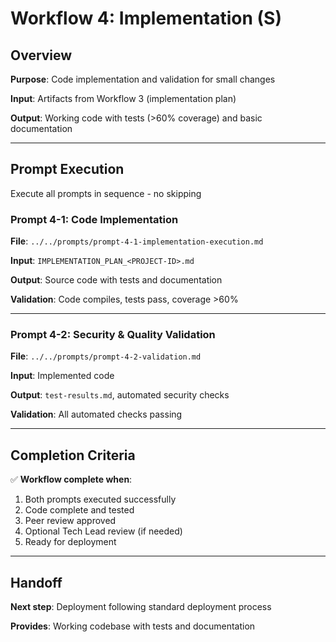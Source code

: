 # Workflow 4: Implementation (S)

## Overview

**Purpose**: Code implementation and validation for small changes

**Input**: Artifacts from Workflow 3 (implementation plan)

**Output**: Working code with tests (>60% coverage) and basic documentation

---

## Prompt Execution

Execute all prompts in sequence - no skipping

### Prompt 4-1: Code Implementation

**File**: `../../prompts/prompt-4-1-implementation-execution.md`

**Input**: `IMPLEMENTATION_PLAN_<PROJECT-ID>.md`

**Output**: Source code with tests and documentation

**Validation**: Code compiles, tests pass, coverage >60%

---

### Prompt 4-2: Security & Quality Validation

**File**: `../../prompts/prompt-4-2-validation.md`

**Input**: Implemented code

**Output**: `test-results.md`, automated security checks

**Validation**: All automated checks passing

---

## Completion Criteria

✅ **Workflow complete when**:

1. Both prompts executed successfully
2. Code complete and tested
3. Peer review approved
4. Optional Tech Lead review (if needed)
5. Ready for deployment

---

## Handoff

**Next step**: Deployment following standard deployment process

**Provides**: Working codebase with tests and documentation
